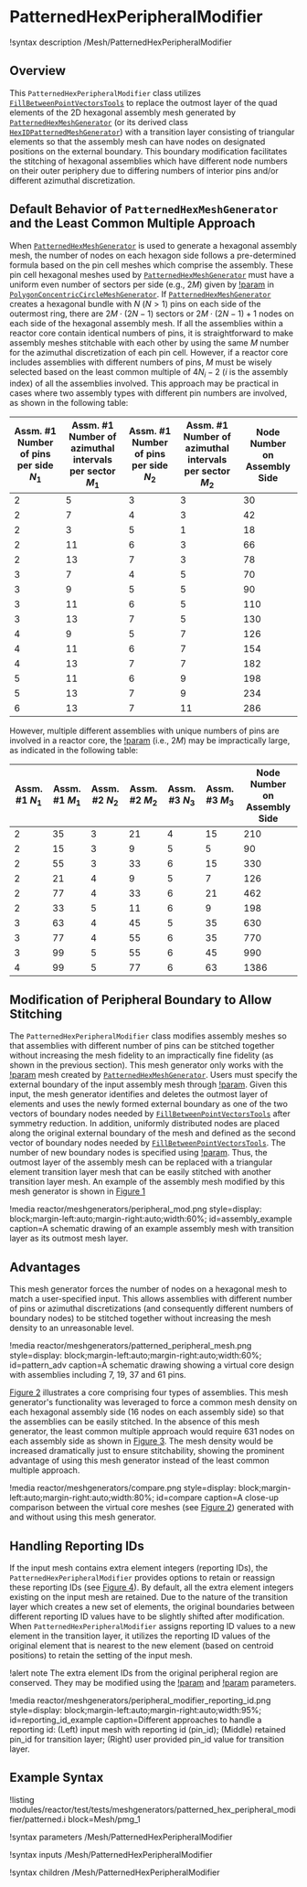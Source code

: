 # PatternedHexPeripheralModifier

!syntax description /Mesh/PatternedHexPeripheralModifier

## Overview

This `PatternedHexPeripheralModifier` class utilizes [`FillBetweenPointVectorsTools`](/FillBetweenPointVectorsTools.md) to replace the outmost layer of the quad elements of the 2D hexagonal assembly mesh generated by [`PatternedHexMeshGenerator`](PatternedHexMeshGenerator.md) (or its derived class [`HexIDPatternedMeshGenerator`](HexIDPatternedMeshGenerator.md)) with a transition layer consisting of triangular elements so that the assembly mesh can have nodes on designated positions on the external boundary. This boundary modification facilitates the stitching of hexagonal assemblies which have different node numbers on their outer periphery due to differing numbers of interior pins and/or different azimuthal discretization.

##  Default Behavior of `PatternedHexMeshGenerator` and the Least Common Multiple Approach

When [`PatternedHexMeshGenerator`](PatternedHexMeshGenerator.md) is used to generate a hexagonal assembly mesh, the number of nodes on each hexagon side follows a pre-determined formula based on the pin cell meshes which comprise the assembly. These pin cell hexagonal meshes used by [`PatternedHexMeshGenerator`](PatternedHexMeshGenerator.md) must have a uniform even number of sectors per side (e.g., $2M$) given by [!param](/Mesh/PolygonConcentricCircleMeshGenerator/num_sectors_per_side) in [`PolygonConcentricCircleMeshGenerator`](/PolygonConcentricCircleMeshGenerator.md). If [`PatternedHexMeshGenerator`](PatternedHexMeshGenerator.md) creates a hexagonal bundle with $N$ ($N>1$) pins on each side of the outermost ring, there are $2M\cdot(2N-1)$ sectors or $2M\cdot(2N-1)+1$ nodes on each side of the hexagonal assembly mesh. If all the assemblies within a reactor core contain identical numbers of pins, it is straightforward to make assembly meshes stitchable with each other by using the same $M$ number for the azimuthal discretization of each pin cell. However, if a reactor core includes assemblies with different numbers of pins, $M$ must be wisely selected based on the least common multiple of $4N_i-2$ ($i$ is the assembly index) of all the assemblies involved. This approach may be practical in cases where two assembly types with different pin numbers are involved, as shown in the following table:

| Assm. #1 Number of pins per side $N_1$ | Assm. #1 Number of azimuthal intervals per sector $M_1$  | Assm. #1 Number of pins per side $N_2$ | Assm. #1 Number of azimuthal intervals per sector $M_2$ | Node Number on Assembly Side |
| --- | --- | --- | --- | --- |
| 2 | 5 | 3 | 3 | 30 |
| 2 | 7 | 4 | 3 | 42 |
| 2 | 3 | 5 | 1 | 18 |
| 2 | 11 | 6 | 3 | 66 |
| 2 | 13 | 7 | 3 | 78 |
| 3 | 7 | 4 | 5 | 70 |
| 3 | 9 | 5 | 5 | 90 |
| 3 | 11 | 6 | 5 | 110 |
| 3 | 13 | 7 | 5 | 130 |
| 4 | 9 | 5 | 7 | 126 |
| 4 | 11 | 6 | 7 | 154 |
| 4 | 13 | 7 | 7 | 182 |
| 5 | 11 | 6 | 9 | 198 |
| 5 | 13 | 7 | 9 | 234 |
| 6 | 13 | 7 | 11 | 286 |

However, multiple different assemblies with unique numbers of pins are involved in a reactor core, the [!param](/Mesh/PolygonConcentricCircleMeshGenerator/num_sectors_per_side) (i.e., $2M$) may be impractically large, as indicated in the following table:

| Assm. #1 $N_1$ | Assm. #1 $M_1$  | Assm. #2 $N_2$ |  Assm. #2 $M_2$ | Assm. #3 $N_3$ |  Assm. #3 $M_3$ | Node Number on Assembly Side |
| --- | --- | --- | --- | --- | --- | --- |
| 2 | 35 | 3 | 21 | 4 | 15 | 210 |
| 2 | 15 | 3 | 9 | 5 | 5 | 90 |
| 2 | 55 | 3 | 33 | 6 | 15 | 330 |
| 2 | 21 | 4 | 9 | 5 | 7 | 126 |
| 2 | 77 | 4 | 33 | 6 | 21 | 462 |
| 2 | 33 | 5 | 11 | 6 | 9 | 198 |
| 3 | 63 | 4 | 45 | 5 | 35 | 630 |
| 3 | 77 | 4 | 55 | 6 | 35 | 770 |
| 3 | 99 | 5 | 55 | 6 | 45 | 990 |
| 4 | 99 | 5 | 77 | 6 | 63 | 1386 |

## Modification of Peripheral Boundary to Allow Stitching

The `PatternedHexPeripheralModifier` class modifies assembly meshes so that assemblies with different number of pins can be stitched together without increasing the mesh fidelity to an impractically fine fidelity (as shown in the previous section). This mesh generator only works with the [!param](/Mesh/PatternedHexPeripheralModifier/input) mesh created by [`PatternedHexMeshGenerator`](PatternedHexMeshGenerator.md). Users must specify the external boundary of the input assembly mesh through [!param](/Mesh/PatternedHexPeripheralModifier/input_mesh_external_boundary). Given this input, the mesh generator identifies and deletes the outmost layer of elements and uses the newly formed external boundary as one of the two vectors of boundary nodes needed by [`FillBetweenPointVectorsTools`](/FillBetweenPointVectorsTools.md) after symmetry reduction. In addition, uniformly distributed nodes are placed along the original external boundary of the mesh and defined as the second vector of boundary nodes needed by [`FillBetweenPointVectorsTools`](/FillBetweenPointVectorsTools.md). The number of new boundary nodes is specified using [!param](/Mesh/PatternedHexPeripheralModifier/new_num_sector). Thus, the outmost layer of the assembly mesh can be replaced with a triangular element transition layer mesh that can be easily stitched with another transition layer mesh. An example of the assembly mesh modified by this mesh generator is shown in [Figure 1](#assembly_example)

!media reactor/meshgenerators/peripheral_mod.png
      style=display: block;margin-left:auto;margin-right:auto;width:60%;
      id=assembly_example
      caption=A schematic drawing of an example assembly mesh with transition layer as its outmost mesh layer.

## Advantages

This mesh generator forces the number of nodes on a hexagonal mesh to match a user-specified input. This allows assemblies with different number of pins or azimuthal discretizations (and consequently different numbers of boundary nodes) to be stitched together without increasing the mesh density to an unreasonable level.

!media reactor/meshgenerators/patterned_peripheral_mesh.png
      style=display: block;margin-left:auto;margin-right:auto;width:60%;
      id=pattern_adv
      caption=A schematic drawing showing a virtual core design with assemblies including 7, 19, 37 and 61 pins.

[Figure 2](#pattern_adv) illustrates a core comprising four types of assemblies. This mesh generator's functionality was leveraged to force a common mesh density on each hexagonal assembly side (16 nodes on each assembly side) so that the assemblies can be easily stitched. In the absence of this mesh generator, the least common multiple approach would require 631 nodes on each assembly side as shown in [Figure 3](#compare). The mesh density would be increased dramatically just to ensure stitchability, showing the prominent advantage of using this mesh generator instead of the least common multiple approach.

!media reactor/meshgenerators/compare.png
      style=display: block;margin-left:auto;margin-right:auto;width:80%;
      id=compare
      caption=A close-up comparison between the virtual core meshes (see [Figure 2](#pattern_adv)) generated with and without using this mesh generator.

## Handling Reporting IDs

If the input mesh contains extra element integers (reporting IDs), the `PatternedHexPeripheralModifier` provides options to retain or reassign these reporting IDs (see [Figure 4](#reporting_id_example)). By default, all the extra element integers existing on the input mesh are retained. Due to the nature of the transition layer which creates a new set of elements, the original boundaries between different reporting ID values have to be slightly shifted after modification. When `PatternedHexPeripheralModifier` assigns reporting ID values to a new element in the transition layer, it utilizes the reporting ID values of the original element that is nearest to the new element (based on centroid positions) to retain the setting of the input mesh.

!alert note
The extra element IDs from the original peripheral region are conserved. They may be modified using the [!param](/Mesh/PatternedHexPeripheralModifier/extra_id_names_to_modify) and [!param](/Mesh/PatternedHexPeripheralModifier/new_extra_id_values_to_assign) parameters.

!media reactor/meshgenerators/peripheral_modifier_reporting_id.png
      style=display: block;margin-left:auto;margin-right:auto;width:95%;
      id=reporting_id_example
      caption=Different approaches to handle a reporting id: (Left) input mesh with reporting id (pin_id); (Middle) retained pin_id for transition layer; (Right) user provided pin_id value for transition layer.

## Example Syntax

!listing modules/reactor/test/tests/meshgenerators/patterned_hex_peripheral_modifier/patterned.i block=Mesh/pmg_1

!syntax parameters /Mesh/PatternedHexPeripheralModifier

!syntax inputs /Mesh/PatternedHexPeripheralModifier

!syntax children /Mesh/PatternedHexPeripheralModifier
